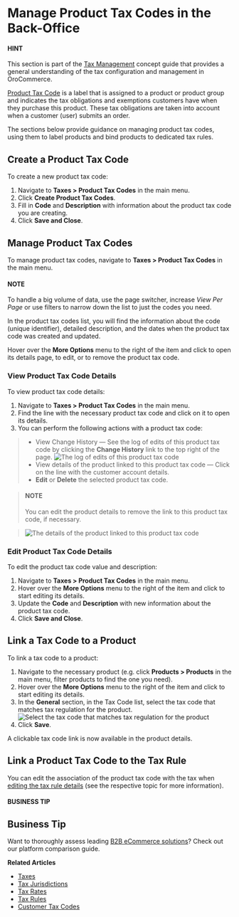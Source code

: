 <a id="taxes-product-tax-code"></a>

# Manage Product Tax Codes in the Back-Office

<!-- begin -->

#### HINT
This section is part of the [Tax Management](../../../concept-guides/taxes/index.md#concept-guide-taxes) concept guide that provides a general understanding of the tax configuration and management in OroCommerce.

[Product Tax Code](../../../glossary.md#term-Product-Tax-Code) is a label that is assigned to a product or product group and indicates the tax obligations and exemptions customers have when they purchase this product. These tax obligations are taken into account when a customer (user) submits an order.

The sections below provide guidance on managing product tax codes, using them to label products and bind products to dedicated tax rules.

## Create a Product Tax Code

To create a new product tax code:

1. Navigate to **Taxes > Product Tax Codes** in the main menu.
2. Click **Create Product Tax Codes**.
3. Fill in **Code** and **Description** with information about the product tax code you are creating.
4. Click **Save and Close**.

## Manage Product Tax Codes

To manage product tax codes, navigate to **Taxes > Product Tax Codes** in the main menu.

#### NOTE
To handle a big volume of data, use the page switcher, increase *View Per Page* or use filters to narrow down the list to just the codes you need.

In the product tax codes list, you will find the information about the code (unique identifier), detailed description, and the dates when the product tax code was created and updated.

Hover over the <i class="fa fa-ellipsis-h fa-lg" aria-hidden="true"></i> **More Options** menu to the right of the item and click <i class="fa fa-eye fa-lg" aria-hidden="true"></i> to open its details page, <i class="fa fa-edit fa-lg" aria-hidden="true"></i> to edit, or <i class="fas fa-trash-alt" aria-hidden="true"></i> to remove the product tax code.

### View Product Tax Code Details

To view product tax code details:

1. Navigate to **Taxes > Product Tax Codes** in the main menu.
2. Find the line with the necessary product tax code and click on it to open its details.
3. You can perform the following actions with a product tax code:

> * View Change History — See the log of edits of this product tax code by clicking the **Change History** link to the top right of the page.
>   ![The log of edits of this product tax code](user/img/taxes/MEDICAL_IDENTIFICATION_TAGS_View_ProductTaxCodes_Taxes_ChangeHistory.png)
> * View details of the product linked to this product tax code — Click on the line with the customer account details.
> * <i class="fa fa-edit fa-lg" aria-hidden="true"></i> **Edit** or <i class="fas fa-trash-alt" aria-hidden="true"></i> **Delete** the selected product tax code.

>   #### NOTE
>   You can edit the product details to remove the link to this product tax code, if necessary.

>   ![The details of the product linked to this product tax code](user/img/taxes/link_tax_code_to_product.png)

### Edit Product Tax Code Details

To edit the product tax code value and description:

1. Navigate to **Taxes > Product Tax Codes** in the main menu.
2. Hover over the <i class="fa fa-ellipsis-h fa-lg" aria-hidden="true"></i> **More Options** menu to the right of the item and click <i class="fa fa-edit fa-lg" aria-hidden="true"></i> to start editing its details.
3. Update the **Code** and **Description** with new information about the product tax code.
4. Click **Save and Close**.

## Link a Tax Code to a Product

To link a tax code to a product:

1. Navigate to the necessary product (e.g. click **Products > Products** in the main menu, filter products to find the one you need).
2. Hover over the <i class="fa fa-ellipsis-h fa-lg" aria-hidden="true"></i> **More Options** menu to the right of the item and click <i class="fa fa-edit fa-lg" aria-hidden="true"></i> to start editing its details.
3. In the **General** section, in the Tax Code list, select the tax code that matches tax regulation for the product.
   ![Select the tax code that matches tax regulation for the product](user/img/taxes/select_tax_codes_for_product.png)
4. Click **Save**.

A clickable tax code link is now available in the product details.

## Link a Product Tax Code to the Tax Rule

You can edit the association of the product tax code with the tax when [editing the tax rule details](../tax-rules/index.md#tax-rules-edit) (see the respective topic for more information).

#### BUSINESS TIP
## Business Tip

Want to thoroughly assess leading <a href="https://oroinc.com/b2b-ecommerce/b2b-ecommerce-comparison" target="_blank">B2B eCommerce solutions</a>? Check out our platform comparison guide.

**Related Articles**

* [Taxes](../index.md#user-guide-taxes)
* [Tax Jurisdictions](../tax-jurisdictions/index.md#taxes-tax-jurisdiction)
* [Tax Rates](../taxes/index.md#user-guide-taxes-tax-rates)
* [Tax Rules](../tax-rules/index.md#tax-rules)
* [Customer Tax Codes](../customer-tax-codes/index.md#user-guide-taxes-customer-tax-codes)

<!-- finish -->
<!-- fa-bars = fa-navicon -->
<!-- Ic Tiles is used as Set As Default in saved views, and as tiles in display layout options -->
<!-- IcPencil refers to Rename in Commerce and Inline Editing in CRM -->
<!-- Check mark in the square. -->
<!-- SortDesc is also used as drop-down arrow -->
